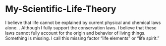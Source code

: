 # My-Scientific-Life-Theory
I believe that life cannot be explained by current physical and chemical laws alone. . Although I fully support the conservation laws. I believe that these laws cannot fully account for the origin and behavior of living things. Something is missing. I call this missing factor “life elements” or “life spirit.”
